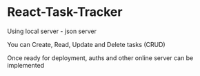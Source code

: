 # React-Task-Tracker

Using local server - json server

You can Create, Read, Update and Delete tasks (CRUD)

Once ready for deployment, auths and other online server can be implemented
